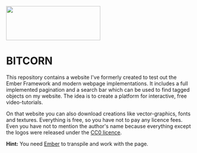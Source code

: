 <img src="https://github.com/AlexanderMattheis/Bitcorn/blob/master/bitcorn_logo.png" width="256" height="93">

# BITCORN
This repository contains a website I've formerly created to test out the Ember Framework
and modern webpage implementations. It includes a full implemented pagination
and a search bar which can be used to find tagged objects on my website.
The idea is to create a platform for interactive, free video-tutorials.

On that website you can also download creations like vector-graphics,
fonts and textures. Everything is free, so you have not to pay any licence fees. 
Even you have not to mention the author's name because everything 
except the logos were released under the [CC0 licence](https://creativecommons.org/publicdomain/zero/1.0/).

**Hint:** You need [Ember](https://www.emberjs.com/) to transpile and work with the page.
